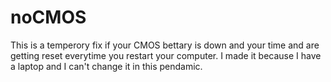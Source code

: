 # noCMOS
This is a temperory fix if your CMOS bettary is down and your time and are getting reset everytime you restart your computer. I made it because I have a laptop and I can't change it in this pendamic.

